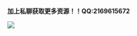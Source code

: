 <p><strong>加上私聊获取更多资源！！QQ:2169615672</strong></p>
<img src= "https://sharechain.qq.com/5e8b85d1e89c4358cf589c6adb24b227" />
